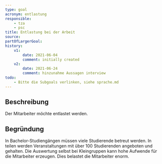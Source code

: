 ```yaml
---
type: goal
acronym: entlastung
responsible: 
    - tza
    - psc
title: Entlastung bei der Arbeit
source: 
partOfLargerGoal:
history:
    v1:
        date: 2021-06-04
        comment: initially created
    v2:
        date: 2021-06-24
        comment: hinzunahme Aussagen interview
todo:
    - Bitte die Subgoals verlinken, siehe sprache.md
---
```


## Beschreibung

Der Mitarbeiter möchte entlastet werden.

## Begründung

In Bachelor-Studiengängen müssen viele Studierende betreut werden. In teilen werden Veranstaltungen mit über 100 Studierenden angeboten und gehalten. Die Auswertung selbst bei Kleingruppen kann hohe Aufwende für die Mitarbeiter erzeugen.
Dies belastet die Mitarbeiter enorm.
